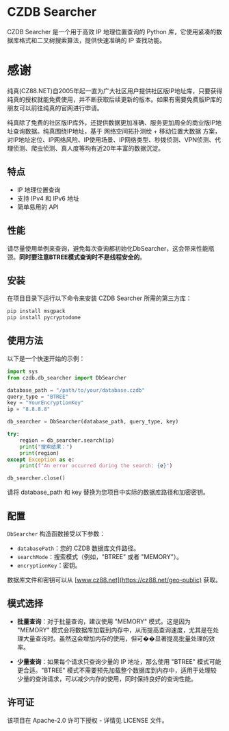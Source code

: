 # CZDB Searcher

CZDB Searcher 是一个用于高效 IP 地理位置查询的 Python 库，它使用紧凑的数据库格式和二叉树搜索算法，提供快速准确的 IP 查找功能。


# 感谢

纯真(CZ88.NET)自2005年起一直为广大社区用户提供社区版IP地址库，只要获得纯真的授权就能免费使用，并不断获取后续更新的版本。如果有需要免费版IP库的朋友可以前往纯真的官网进行申请。

纯真除了免费的社区版IP库外，还提供数据更加准确、服务更加周全的商业版IP地址查询数据。纯真围绕IP地址，基于 网络空间拓扑测绘 + 移动位置大数据 方案，对IP地址定位、IP网络风险、IP使用场景、IP网络类型、秒拨侦测、VPN侦测、代理侦测、爬虫侦测、真人度等均有近20年丰富的数据沉淀。

## 特点

- IP 地理位置查询
- 支持 IPv4 和 IPv6 地址
- 简单易用的 API

## 性能

请尽量使用单例来查询，避免每次查询都初始化DbSearcher，这会带来性能瓶颈。**同时要注意BTREE模式查询时不是线程安全的**。

## 安装

在项目目录下运行以下命令来安装 CZDB Searcher 所需的第三方库：

```bash
pip install msgpack
pip install pycryptodome
```

## 使用方法
以下是一个快速开始的示例：
    
```python
import sys
from czdb.db_searcher import DbSearcher

database_path = "/path/to/your/database.czdb"
query_type = "BTREE"
key = "YourEncryptionKey"
ip = "8.8.8.8"

db_searcher = DbSearcher(database_path, query_type, key)

try:
    region = db_searcher.search(ip)
    print("搜索结果：")
    print(region)
except Exception as e:
    print(f"An error occurred during the search: {e}")

db_searcher.close()
```

请将 database_path 和 key 替换为您项目中实际的数据库路径和加密密钥。

## 配置

`DbSearcher` 构造函数接受以下参数：

- `databasePath`：您的 CZDB 数据库文件路径。
- `searchMode`：搜索模式（例如，"BTREE" 或者 "MEMORY"）。
- `encryptionKey`：密钥。

数据库文件和密钥可以从 [www.cz88.net](https://cz88.net/geo-public) 获取。

## 模式选择

- **批量查询**：对于批量查询，建议使用 "MEMORY" 模式。这是因为 "MEMORY" 模式会将数据库加载到内存中，从而提高查询速度，尤其是在处理大量查询时。虽然这会增加内存的使用，但可��显著提高批量处理的效率。

- **少量查询**：如果每个请求只查询少量的 IP 地址，那么使用 "BTREE" 模式可能更合适。"BTREE" 模式不需要预先加载整个数据库到内存中，适用于处理较少量的查询请求，可以减少内存的使用，同时保持良好的查询性能。

## 许可证

该项目在 Apache-2.0 许可下授权 - 详情见 LICENSE 文件。
